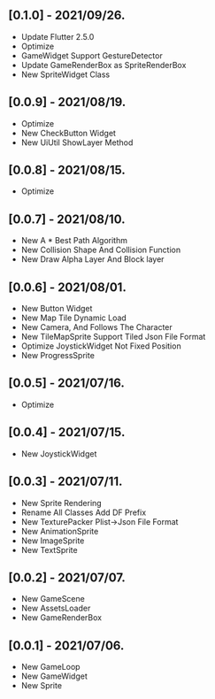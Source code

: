 ## [0.1.0] - 2021/09/26. 
* Update Flutter 2.5.0  
* Optimize  
* GameWidget Support GestureDetector  
* Update GameRenderBox as  SpriteRenderBox  
* New SpriteWidget Class    

## [0.0.9] - 2021/08/19.  
* Optimize  
* New CheckButton Widget  
* New UiUtil ShowLayer Method    

## [0.0.8] - 2021/08/15.  
* Optimize  

## [0.0.7] - 2021/08/10.  
* New A * Best Path Algorithm  
* New Collision Shape And Collision Function  
* New Draw Alpha Layer And Block layer  

## [0.0.6] - 2021/08/01.  
* New Button Widget  
* New Map Tile Dynamic Load  
* New Camera, And Follows The Character  
* New TileMapSprite  Support Tiled Json File Format  
* Optimize JoystickWidget Not Fixed Position   
* New ProgressSprite   

## [0.0.5] - 2021/07/16.  
* Optimize  

## [0.0.4] - 2021/07/15.  
* New JoystickWidget  

## [0.0.3] - 2021/07/11.  
* New Sprite Rendering  
* Rename All Classes Add DF Prefix  
* New TexturePacker Plist->Json File Format  
* New AnimationSprite  
* New ImageSprite  
* New TextSprite  

## [0.0.2] - 2021/07/07.  
* New GameScene  
* New AssetsLoader  
* New GameRenderBox  

## [0.0.1] - 2021/07/06.  
* New GameLoop  
* New GameWidget  
* New Sprite  